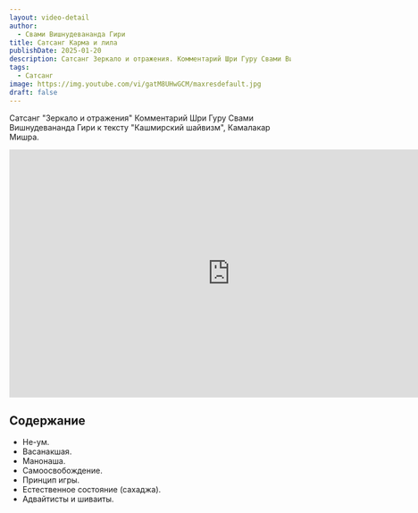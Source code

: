 ```yaml
---
layout: video-detail
author:
  - Свами Вишнудевананда Гири
title: Сатсанг Карма и лила
publishDate: 2025-01-20
description: Сатсанг Зеркало и отражения. Комментарий Шри Гуру Свами Вишнудевананда Гири к тексту "Кашмирский шайвизм", Камалакар Мишра.
tags:
  - Сатсанг
image: https://img.youtube.com/vi/gatM8UHwGCM/maxresdefault.jpg
draft: false
---
```


 Сатсанг "Зеркало и отражения"
Комментарий Шри Гуру Свами Вишнудевананда Гири к тексту "Кашмирский шайвизм", Камалакар Мишра.

<iframe width="790" height="444" src="https://www.youtube.com/embed/gatM8UHwGCM" frameborder="0" allowfullscreen=""></iframe> 

## Содержание

- Не-ум.
- Васанакшая.
- Манонаша.
- Самоосвобождение.
- Принцип игры.
- Естественное состояние (сахаджа).
- Адвайтисты и шиваиты.
